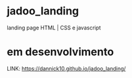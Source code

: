 # jadoo_landing
 landing page HTML | CSS e javascript
# em desenvolvimento
LINK: https://dannick10.github.io/jadoo_landing/
